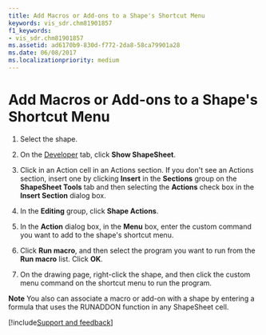 ```yaml
---
title: Add Macros or Add-ons to a Shape's Shortcut Menu
keywords: vis_sdr.chm81901857
f1_keywords:
- vis_sdr.chm81901857
ms.assetid: ad6170b9-830d-f772-2da8-58ca79901a28
ms.date: 06/08/2017
ms.localizationpriority: medium
---
```



# Add Macros or Add-ons to a Shape's Shortcut Menu

1. Select the shape.
    
2. On the  [Developer](run-visio-in-developer-mode.md) tab, click **Show ShapeSheet**.
    
3. Click in an Action cell in an Actions section. If you don't see an Actions section, insert one by clicking **Insert** in the **Sections** group on the **ShapeSheet Tools** tab and then selecting the **Actions** check box in the **Insert Section** dialog box.
    
4. In the **Editing** group, click **Shape Actions**.
    
5. In the **Action** dialog box, in the **Menu** box, enter the custom command you want to add to the shape's shortcut menu.
    
6. Click **Run macro**, and then select the program you want to run from the **Run macro** list. Click **OK**.
    
7. On the drawing page, right-click the shape, and then click the custom menu command on the shortcut menu to run the program.
    

 **Note**   You also can associate a macro or add-on with a shape by entering a formula that uses the RUNADDON function in any ShapeSheet cell.

[!include[Support and feedback](~/includes/feedback-boilerplate.md)]